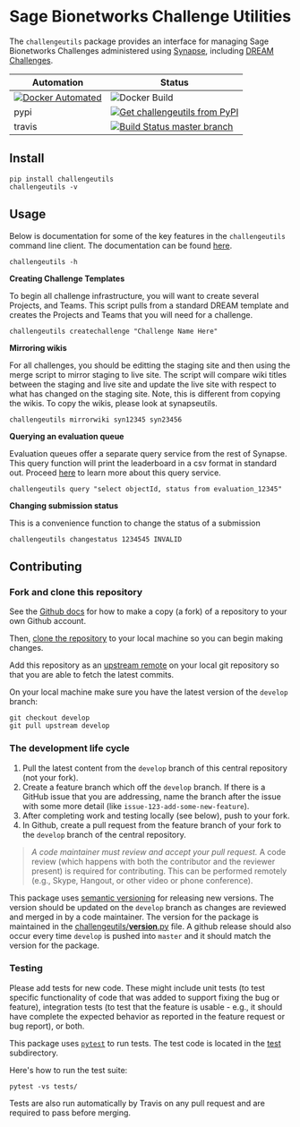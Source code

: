 
# Sage Bionetworks Challenge Utilities

The `challengeutils` package provides an interface for managing Sage Bionetworks Challenges administered using [Synapse](https://www.synapse.org), including [DREAM Challenges](http://dreamchallenges.org/).

Automation | Status
-----------|-------
[![Docker Automated](https://img.shields.io/docker/automated/sagebionetworks/challengeutils.svg)](https://hub.docker.com/r/sagebionetworks/challengeutils/) | ![Docker Build](https://img.shields.io/docker/build/sagebionetworks/challengeutils.svg)
pypi | [![Get challengeutils from PyPI](https://img.shields.io/pypi/v/challengeutils.svg)](https://pypi.python.org/pypi/challengeutils)
travis | [![Build Status master branch](https://travis-ci.org/Sage-Bionetworks/challengeutils.svg?branch=master)](https://travis-ci.org/Sage-Bionetworks/challengeutils)


## Install

```
pip install challengeutils
challengeutils -v
```

## Usage

Below is documentation for some of the key features in the `challengeutils` command line client.  The documentation can be found [here](https://sage-bionetworks.github.io/challengeutils/).

```
challengeutils -h
```

**Creating Challenge Templates**

To begin all challenge infrastructure, you will want to create several Projects, and Teams.  This script pulls from a standard DREAM template and creates the Projects and Teams that you will need for a challenge. 

```
challengeutils createchallenge "Challenge Name Here"
```

**Mirroring wikis**

For all challenges, you should be editting the staging site and then using the merge script to mirror staging to live site.  The script will compare wiki titles between the staging and live site and update the live site with respect to what has changed on the staging site.  Note, this is different from copying the wikis. To copy the wikis, please look at synapseutils.

```
challengeutils mirrorwiki syn12345 syn23456
```

**Querying an evaluation queue**

Evaluation queues offer a separate query service from the rest of Synapse.  This query function will print the leaderboard in a csv format in standard out.  Proceed [here](https://docs.synapse.org/rest/GET/evaluation/submission/query.html) to learn more about this query service.

```
challengeutils query "select objectId, status from evaluation_12345"
```

**Changing submission status**

This is a convenience function to change the status of a submission

```
challengeutils changestatus 1234545 INVALID
```

## Contributing

### Fork and clone this repository

See the [Github docs](https://help.github.com/articles/fork-a-repo/) for how to make a copy (a fork) of a repository to your own Github account.

Then, [clone the repository](https://help.github.com/articles/cloning-a-repository/) to your local machine so you can begin making changes.

Add this repository as an [upstream remote](https://help.github.com/en/articles/configuring-a-remote-for-a-fork) on your local git repository so that you are able to fetch the latest commits.

On your local machine make sure you have the latest version of the `develop` branch:

```
git checkout develop
git pull upstream develop
```

### The development life cycle

1. Pull the latest content from the `develop` branch of this central repository (not your fork).
1. Create a feature branch which off the `develop` branch. If there is a GitHub issue that you are addressing, name the branch after the issue with some more detail (like `issue-123-add-some-new-feature`).
1. After completing work and testing locally (see below), push to your fork.
1. In Github, create a pull request from the feature branch of your fork to the `develop` branch of the central repository.

> *A code maintainer must review and accept your pull request.* A code review (which happens with both the contributor and the reviewer present) is required for contributing. This can be performed remotely (e.g., Skype, Hangout, or other video or phone conference).

This package uses [semantic versioning](https://semver.org/) for releasing new versions. The version should be updated on the `develop` branch as changes are reviewed and merged in by a code maintainer. The version for the package is maintained in the [challengeutils/__version__.py](challengeutils/__version__.py) file.  A github release should also occur every time `develop` is pushed into `master` and it should match the version for the package.

### Testing

Please add tests for new code. These might include unit tests (to test specific functionality of code that was added to support fixing the bug or feature), integration tests (to test that the feature is usable - e.g., it should have complete the expected behavior as reported in the feature request or bug report), or both.

This package uses [`pytest`](https://pytest.org/en/latest/) to run tests. The test code is located in the [test](./test) subdirectory.

Here's how to run the test suite:

```
pytest -vs tests/
```

Tests are also run automatically by Travis on any pull request and are required to pass before merging.
